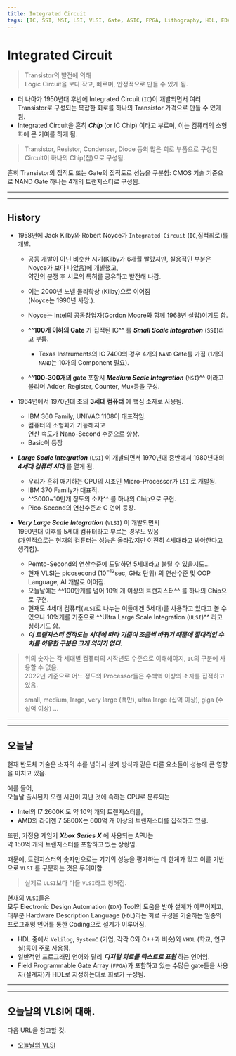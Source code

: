 ```yaml
---
title: Integrated Circuit
tags: [IC, SSI, MSI, LSI, VLSI, Gate, ASIC, FPGA, Lithography, HDL, EDA]
---
```


# Integrated Circuit

> Transistor의 발전에 의해  
> Logic Circuit을 보다 작고, 빠르며, 안정적으로 만들 수 있게 됨.

* 더 나아가 1950년대 후반에 Integrated Circuit (`IC`)이 개발되면서 여러 Transistor로 구성되는 복잡한 회로를 하나의 Transistor 가격으로 만들 수 있게 됨.
* Integrated Circuit을 흔히 ***Chip*** (or IC Chip) 이라고 부르며, 이는 컴퓨터의 소형화에 큰 기여를 하게 됨.

> Transistor, Resistor, Condenser, Diode 등의 많은 회로 부품으로 구성된 Circuit이 하나의 Chip(칩)으로 구성됨.

흔히 Transistor의 집적도 또는 Gate의 집적도로 성능을 구분함: CMOS 기술 기준으로 NAND Gate 하나는 4개의 트랜지스터로 구성됨.

---

---

## History

- 1958년에 Jack Kilby와 Robert Noyce가 `Integrated Circuit` (`IC`,집적회로)를 개발.

    * 공동 개발이 아닌 비슷한 시기(Kilby가 6개월 빨랐지만, 실용적인 부분은 Noyce가 보다 나았음)에 개발했고,  
    약간의 분쟁 후 서로의 특허를 공유하고 발전해 나감.
    * 이는 2000년 노벨 물리학상 (Kilby)으로 이어짐  
    (Noyce는 1990년 사망.).
    * Noyce는 Intel의 공동창업자(Gordon Moore와 함께 1968년 설립)이기도 함.
    * ^^**100개 이하의 Gate** 가 집적된 IC^^ 를 ***Small Scale Integration*** (`SSI`)라고 부름.
        * Texas Instruments의 IC 7400의 경우 4개의 `NAND` Gate를 가짐 (1개의 `NAND`는 10개의 Component 필요).

    * ^^**100-300개의 gate** 포함시 ***Medium Scale Integration*** (`MSI`)^^ 이라고 불리며 
    Adder, Register, Counter, Mux등을 구성.

- 1964년에서 1970년대 초의 **3세대 컴퓨터** 에 핵심 소자로 사용됨.

    * IBM 360 Family, UNIVAC 1108이 대표적임.
    * 컴퓨터의 소형화가 가능해지고  
    연산 속도가 Nano-Second 수준으로 향상.
    * Basic이 등장

- ***Large Scale Integration*** (`LSI`) 이 개발되면서 1970년대 중반에서 1980년대의 ***4세대 컴퓨터 시대*** 를 열게 됨.

    * 우리가 흔히 애기하는 CPU의 시초인 Micro-Processor가 `LSI` 로 개발됨.
    * IBM 370 Family가 대표적.
    * ^^3000~10만개 정도의 소자^^ 를 하나의 Chip으로 구현.
    * Pico-Second의 연산수준과 C 언어 등장.

- ***Very Large Scale Integration*** (`VLSI`) 이 개발되면서  
1990년대 이후를 5세대 컴퓨터라고 부르는 경우도 있음  
(개인적으로는 현재의 컴퓨터는 성능은 올라갔지만 여전히 4세대라고 봐야한다고 생각함).

    * Pemto-Second의 연산수준에 도달하면 5세대라고 불릴 수 있을지도...
    * 현재 VLSI는 picosecond ($10^{-12}$sec, GHz 단위) 의 연산수준 및 OOP Language, AI 개발로 이어짐.
    * 오늘날에는 ^^100만개를 넘어 10억 개 이상의 트랜지스터^^ 를 하나의 Chip으로 구현.
    * 현재도 4세대 컴퓨터(`VLSI`로 나누는 이들에겐 5세대)를 사용하고 있다고 볼 수 있으나 10억개를 기준으로 ^^Ultra Large Scale Integration (`ULSI`)^^ 라고 칭하기도 함.
    * ***이 트랜지스터 집적도는 시대에 따라 기준이 조금씩 바뀌기 때문에 절대적인 수치를 이용한 구분은 크게 의미가 없다.***
  
> 위의 숫자는 각 세대별 컴퓨터의 시작년도 수준으로 이해해야지, `IC`의 구분에 사용할 수 없음.  
> 2022년 기준으로 어느 정도의 Processor들은 수백억 이상의 소자를 집적하고 있음.
>
> small, medium, large, very large (백만), ultra large (십억 이상), giga (수십억 이상) ...

---

---

## 오늘날

현재 반도체 기술은 소자의 수를 넘어서 설계 방식과 같은 다른 요소들이 성능에 큰 영향을 미치고 있음.


예를 들어,  
오늘날 출시된지 오랜 시간이 지난 것에 속하는 CPU로 분류되는  

* Intel의 I7 2600K 도 약 10억 개의 트랜지스터를, 
* AMD의 라이젠 7 5800X는 600억 개 이상의 트랜지스터를 집적하고 있음.  

또한, 가정용 게임기 ***Xbox Series X*** 에 사용되는 APU는  
약 150억 개의 트랜지스터를 포함하고 있는 상황임.  

때문에, 트랜지스터의 숫자만으로는 기기의 성능을 평가하는 데 한계가 있고 이를 기반으로 `VLSI` 를 구분하는 것은 무의미함.

> 실제로 `ULSI`보다 다들 `VLSI`라고 칭해짐.

현재의 `VLSI`들은  
모두 Electronic Design Automation (`EDA`) Tool의 도움을 받아 설계가 이루어지고,  
대부분 Hardware Description Language (`HDL`)라는 회로 구성을 기술하는 일종의 프로그래밍 언어를 통한 Coding으로 설계가 이루어짐. 

* HDL 중에서 `Velilog`, `SystemC` (기업, 각각 C와 C++과 비슷)와 `VHDL` (학교, 연구실)등이 주로 사용됨.
* 일반적인 프로그래밍 언어와 달리 ***디지털 회로를 텍스트로 표현*** 하는 언어임.
* Field Programmable Gate Array (`FPGA`)가 포함하고 있는 수많은 gate들을 사용자(설계자)가 HDL로 지정하는대로 회로가 구성됨.

---

---

## 오늘날의 VLSI에 대해.

다음 URL을 참고할 것.

* [오늘날의 VLSI](https://dsaint31.tistory.com/900)

